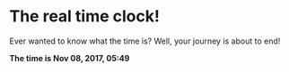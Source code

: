 # The real time clock!

Ever wanted to know what the time is? Well, your journey is about to end!

**The time is Nov 08, 2017, 05:49**